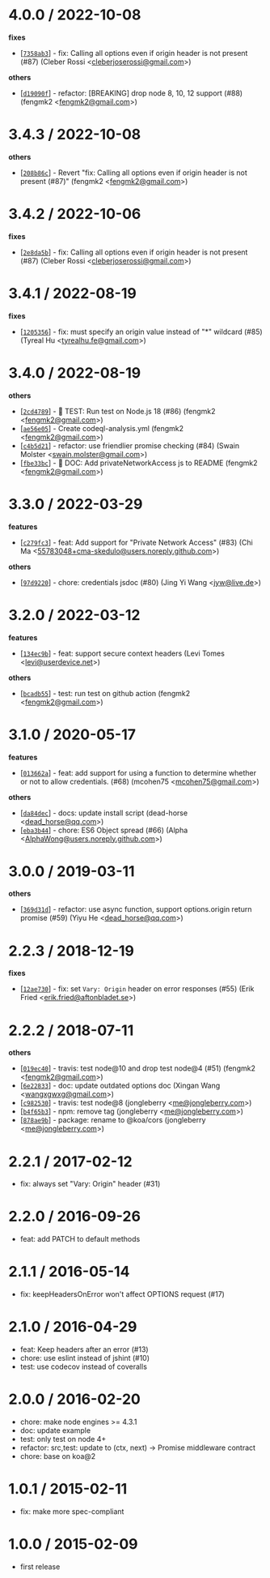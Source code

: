 
4.0.0 / 2022-10-08
==================

**fixes**
  * [[`7358ab3`](http://github.com/koajs/cors/commit/7358ab381af6413013938f49c56ac79a7453d35c)] - fix: Calling all options even if origin header is not present (#87) (Cleber Rossi <<cleberjoserossi@gmail.com>>)

**others**
  * [[`d19090f`](http://github.com/koajs/cors/commit/d19090fc8591059895fa9c606967d3a67fd3c5b8)] - refactor: [BREAKING] drop node 8, 10, 12 support (#88) (fengmk2 <<fengmk2@gmail.com>>)

3.4.3 / 2022-10-08
==================

**others**
  * [[`208b86c`](http://github.com/koajs/cors/commit/208b86c893013d65e4479219aae0763b807bc8a6)] - Revert "fix: Calling all options even if origin header is not present (#87)" (fengmk2 <<fengmk2@gmail.com>>)

3.4.2 / 2022-10-06
==================

**fixes**
  * [[`2e8da5b`](http://github.com/koajs/cors/commit/2e8da5bd2acbc9c1adfabdea459982b3d5bdd31f)] - fix: Calling all options even if origin header is not present (#87) (Cleber Rossi <<cleberjoserossi@gmail.com>>)

3.4.1 / 2022-08-19
==================

**fixes**
  * [[`1205356`](http://github.com/koajs/cors/commit/12053567ef2caa8f4191298bc9d010017bb0f233)] - fix: must specify an origin value instead of "*" wildcard  (#85) (Tyreal Hu <<tyrealhu.fe@gmail.com>>)

3.4.0 / 2022-08-19
==================

**others**
  * [[`2cd4789`](http://github.com/koajs/cors/commit/2cd4789f66a64cd13228e7305cce9069bd2d1283)] - 🤖 TEST: Run test on Node.js 18 (#86) (fengmk2 <<fengmk2@gmail.com>>)
  * [[`ae56e05`](http://github.com/koajs/cors/commit/ae56e054cb669c73784f8a12ab6413abca6eff57)] - Create codeql-analysis.yml (fengmk2 <<fengmk2@gmail.com>>)
  * [[`c4b5d21`](http://github.com/koajs/cors/commit/c4b5d21e0cf5ab76109be65f4b7267d0ccacce81)] - refactor: use friendlier promise checking (#84) (Swain Molster <<swain.molster@gmail.com>>)
  * [[`fbe33bc`](http://github.com/koajs/cors/commit/fbe33bca26373965429356f02144507c31326cfc)] - 📖 DOC: Add privateNetworkAccess js to README (fengmk2 <<fengmk2@gmail.com>>)

3.3.0 / 2022-03-29
==================

**features**
  * [[`c279fc3`](http://github.com/koajs/cors/commit/c279fc36e60f3b2835395d15c4604fa1b284fc5f)] - feat: Add support for "Private Network Access" (#83) (Chi Ma <<55783048+cma-skedulo@users.noreply.github.com>>)

**others**
  * [[`97d9220`](http://github.com/koajs/cors/commit/97d92207ae33aa2dbdd21d218ef836183194c257)] - chore: credentials jsdoc (#80) (Jing Yi Wang <<jyw@live.de>>)

3.2.0 / 2022-03-12
==================

**features**
  * [[`134ec9b`](http://github.com/koajs/cors/commit/134ec9b54b18565cf8bba8c5e6b6639d7d7e43a3)] - feat: support secure context headers (Levi Tomes <<levi@userdevice.net>>)

**others**
  * [[`bcadb55`](http://github.com/koajs/cors/commit/bcadb5599905c28934ed3c28f866f6cdb3f77aee)] - test: run test on github action (fengmk2 <<fengmk2@gmail.com>>)

3.1.0 / 2020-05-17
==================

**features**
  * [[`013662a`](http://github.com/koajs/cors/commit/013662ae1ab65c4af230c17dfa1044609502b15b)] - feat: add support for using a function to determine whether or not to allow credentials. (#68) (mcohen75 <<mcohen75@gmail.com>>)

**others**
  * [[`da84dec`](http://github.com/koajs/cors/commit/da84dec7fa16af95d157a549bd473e7bfa4aa152)] - docs: update install script (dead-horse <<dead_horse@qq.com>>)
  * [[`eba3b44`](http://github.com/koajs/cors/commit/eba3b446055bd14b86d19dfc81d8ed5f83a8a534)] - chore: ES6 Object spread (#66) (Alpha <<AlphaWong@users.noreply.github.com>>)

3.0.0 / 2019-03-11
==================

**others**
  * [[`369d31d`](http://github.com/koajs/cors/commit/369d31db7835ed344011706f9506d45a44638017)] - refactor: use async function, support options.origin return promise (#59) (Yiyu He <<dead_horse@qq.com>>)

2.2.3 / 2018-12-19
==================

**fixes**
  * [[`12ae730`](http://github.com/koajs/cors/commit/12ae7306e8055322e6c5d29319330da52ba0e126)] - fix: set `Vary: Origin` header on error responses (#55) (Erik Fried <<erik.fried@aftonbladet.se>>)

2.2.2 / 2018-07-11
==================

**others**
  * [[`019ec40`](http://github.com/koajs/cors/commit/019ec403be573177e8ed6ad3ef4077b82b5ea934)] - travis: test node@10 and drop test node@4 (#51) (fengmk2 <<fengmk2@gmail.com>>)
  * [[`6e22833`](http://github.com/koajs/cors/commit/6e22833ce125ca334b68980372065867eda892b0)] - doc: update outdated options doc (Xingan Wang <<wangxgwxg@gmail.com>>)
  * [[`c982530`](http://github.com/koajs/cors/commit/c9825308ce1c76810468bdf5a404b838206fba22)] - travis: test node@8 (jongleberry <<me@jongleberry.com>>)
  * [[`b4f65b3`](http://github.com/koajs/cors/commit/b4f65b39b558b870521e6613aee58898e88196f9)] - npm: remove  tag (jongleberry <<me@jongleberry.com>>)
  * [[`878ae9b`](http://github.com/koajs/cors/commit/878ae9b0c99fb6da8d3840e502d4968a65089e28)] - package: rename to @koa/cors (jongleberry <<me@jongleberry.com>>)

2.2.1 / 2017-02-12
==================

  * fix: always set "Vary: Origin" header (#31)

2.2.0 / 2016-09-26
==================

  * feat: add PATCH to default methods

2.1.1 / 2016-05-14
==================

  * fix: keepHeadersOnError won't affect OPTIONS request (#17)

2.1.0 / 2016-04-29
==================

  * feat: Keep headers after an error (#13)
  * chore: use eslint instead of jshint (#10)
  * test: use codecov instead of coveralls

2.0.0 / 2016-02-20
==================

  * chore: make node engines >= 4.3.1
  * doc: update example
  * test: only test on node 4+
  * refactor: src,test: update to (ctx, next) -> Promise middleware contract
  * chore: base on koa@2

1.0.1 / 2015-02-11
==================

 * fix: make more spec-compliant

1.0.0 / 2015-02-09
==================

 * first release
